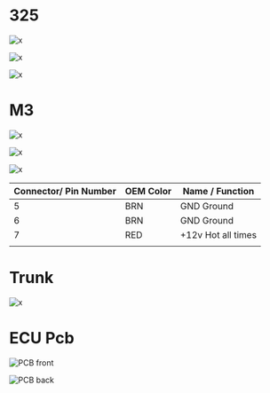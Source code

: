 
# 325

![x](OEM-Docs/Bmw/3_Series_e46/2002_bmw_325_1.png)

![x](OEM-Docs/Bmw/3_Series_e46/2002_bmw_325_2.png)

![x](OEM-Docs/Bmw/3_Series_e46/2002_bmw_325_3.png)

# M3

![x](OEM-Docs/Bmw/3_Series_e46/2002_bmw_m3_1.png)

![x](OEM-Docs/Bmw/3_Series_e46/2002_bmw_m3_2.png)

![x](OEM-Docs/Bmw/3_Series_e46/2002_bmw_m3_3.png)


| Connector/ Pin Number | OEM Color | Name / Function | 
| --------------------- |------- |---------------- |
| 5 | BRN     | GND Ground |
| 6 | BRN     | GND Ground |
| 7 | RED     | +12v Hot all times | 
|   |         |           |


# Trunk

![x](OEM-Docs/Bmw/2000_3_Series_e46/e46_trunk.png)

# ECU Pcb

![PCB front](OEM-Docs/Bmw/2000_3_Series_e46/2000_e46_oem_ecu_pcb_top.jpg)

![PCB back](OEM-Docs/Bmw/2000_3_Series_e46/2000_e46_oem_ecu_pcb_back.jpg)

